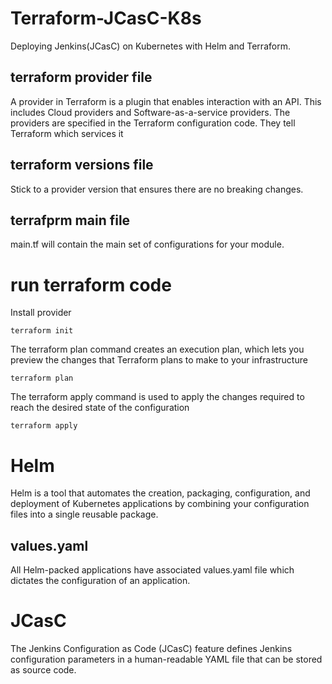 # Terraform-JCasC-K8s
Deploying Jenkins(JCasC) on Kubernetes with Helm and Terraform.
## terraform provider file
A provider in Terraform is a plugin that enables interaction with an API. This includes Cloud providers and Software-as-a-service providers. The providers are specified in the Terraform configuration code. They tell Terraform which services it 
## terraform versions file
Stick to a provider version that ensures there are no breaking changes.
## terrafprm main file
main.tf will contain the main set of configurations for your module.
# run terraform code
Install provider

```shell
terraform init
```
The terraform plan command creates an execution plan, which lets you preview the changes that Terraform plans to make to your infrastructure

```shell
terraform plan
```
The terraform apply command is used to apply the changes required to reach the desired state of the configuration
```shell
terraform apply
```
# Helm
Helm is a tool that automates the creation, packaging, configuration, and deployment of Kubernetes applications by combining your configuration files into a single reusable package.
## values.yaml
All Helm-packed applications have associated values.yaml file which dictates the configuration of an application.
# JCasC
The Jenkins Configuration as Code (JCasC) feature defines Jenkins configuration parameters in a human-readable YAML file that can be stored as source code.
